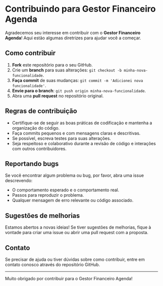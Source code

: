 
# Contribuindo para Gestor Financeiro Agenda

Agradecemos seu interesse em contribuir com o **Gestor Financeiro Agenda**! Aqui estão algumas diretrizes para ajudar você a começar.

## Como contribuir

1. **Fork** este repositório para o seu GitHub.
2. Crie um **branch** para suas alterações: `git checkout -b minha-nova-funcionalidade`.
3. **Faça commit** de suas mudanças: `git commit -m 'Adicionei nova funcionalidade'`.
4. **Envie para o branch**: `git push origin minha-nova-funcionalidade`.
5. Abra uma **pull request** no repositório original.

## Regras de contribuição

- Certifique-se de seguir as boas práticas de codificação e mantenha a organização do código.
- Faça commits pequenos e com mensagens claras e descritivas.
- Se possível, escreva testes para suas alterações.
- Seja respeitoso e colaborativo durante a revisão de código e interações com outros contribuidores.

## Reportando bugs

Se você encontrar algum problema ou bug, por favor, abra uma issue descrevendo:

- O comportamento esperado e o comportamento real.
- Passos para reproduzir o problema.
- Qualquer mensagem de erro relevante ou código associado.

## Sugestões de melhorias

Estamos abertos a novas ideias! Se tiver sugestões de melhorias, fique à vontade para criar uma issue ou abrir uma pull request com a proposta.

## Contato

Se precisar de ajuda ou tiver dúvidas sobre como contribuir, entre em contato conosco através do repositório GitHub.

---

Muito obrigado por contribuir para o Gestor Financeiro Agenda!
